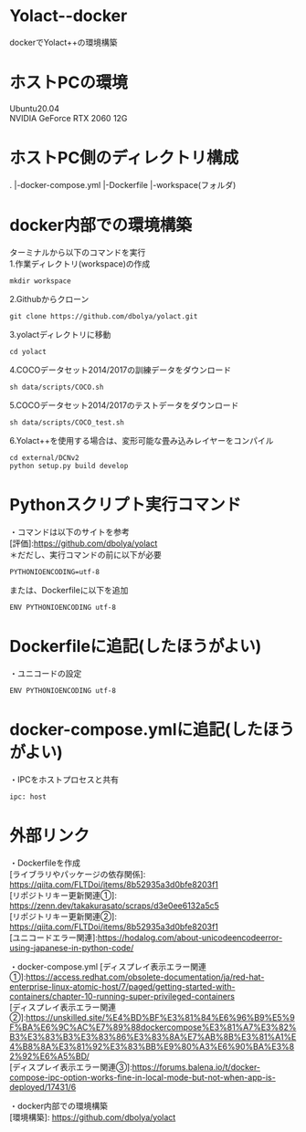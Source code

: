 # Yolact--docker
dockerでYolact++の環境構築

# ホストPCの環境
Ubuntu20.04  
NVIDIA GeForce RTX 2060 12G

# ホストPC側のディレクトリ構成
.
|-docker-compose.yml
|-Dockerfile
|-workspace(フォルダ)

# docker内部での環境構築
ターミナルから以下のコマンドを実行  
1.作業ディレクトリ(workspace)の作成
```Shell
mkdir workspace
```
2.Githubからクローン
```Shell
git clone https://github.com/dbolya/yolact.git
```
3.yolactディレクトリに移動
```Shell
cd yolact
```
4.COCOデータセット2014/2017の訓練データをダウンロード
```Shell
sh data/scripts/COCO.sh
```
5.COCOデータセット2014/2017のテストデータをダウンロード
```Shell
sh data/scripts/COCO_test.sh
```
6.Yolact++を使用する場合は、変形可能な畳み込みレイヤーをコンパイル
```Shell
cd external/DCNv2
python setup.py build develop
```

# Pythonスクリプト実行コマンド
・コマンドは以下のサイトを参考  
[評価]:https://github.com/dbolya/yolact  
＊だだし、実行コマンドの前に以下が必要
```Shell
PYTHONIOENCODING=utf-8
```
または、Dockerfileに以下を追加
```Shell
ENV PYTHONIOENCODING utf-8
```

# Dockerfileに追記(したほうがよい)
・ユニコードの設定
```Shell
ENV PYTHONIOENCODING utf-8
```
# docker-compose.ymlに追記(したほうがよい)
・IPCをホストプロセスと共有
```Shell
ipc: host
```

# 外部リンク
・Dockerfileを作成  
[ライブラリやパッケージの依存関係]: https://qiita.com/FLTDoi/items/8b52935a3d0bfe8203f1  
[リポジトリキー更新関連①]: https://zenn.dev/takakurasato/scraps/d3e0ee6132a5c5  
[リポジトリキー更新関連②]: https://qiita.com/FLTDoi/items/8b52935a3d0bfe8203f1  
[ユニコードエラー関連]:https://hodalog.com/about-unicodeencodeerror-using-japanese-in-python-code/

・docker-compose.yml
[ディスプレイ表示エラー関連①]:https://access.redhat.com/obsolete-documentation/ja/red-hat-enterprise-linux-atomic-host/7/paged/getting-started-with-containers/chapter-10-running-super-privileged-containers  
[ディスプレイ表示エラー関連②]:https://unskilled.site/%E4%BD%BF%E3%81%84%E6%96%B9%E5%9F%BA%E6%9C%AC%E7%89%88dockercompose%E3%81%A7%E3%82%B3%E3%83%B3%E3%83%86%E3%83%8A%E7%AB%8B%E3%81%A1%E4%B8%8A%E3%81%92%E3%83%BB%E9%80%A3%E6%90%BA%E3%82%92%E6%A5%BD/  
[ディスプレイ表示エラー関連③]:https://forums.balena.io/t/docker-compose-ipc-option-works-fine-in-local-mode-but-not-when-app-is-deployed/17431/6  

・docker内部での環境構築  
[環境構築]: https://github.com/dbolya/yolact
